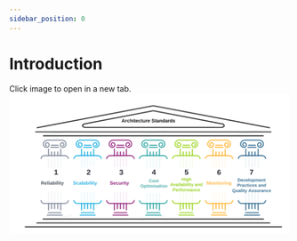 ```yaml
---
sidebar_position: 0
---
```

# Introduction

Click image to open in a new tab.
[![](./docs-images/architecture-pillars.png)](./docs-images/architecture-pillars.png)
